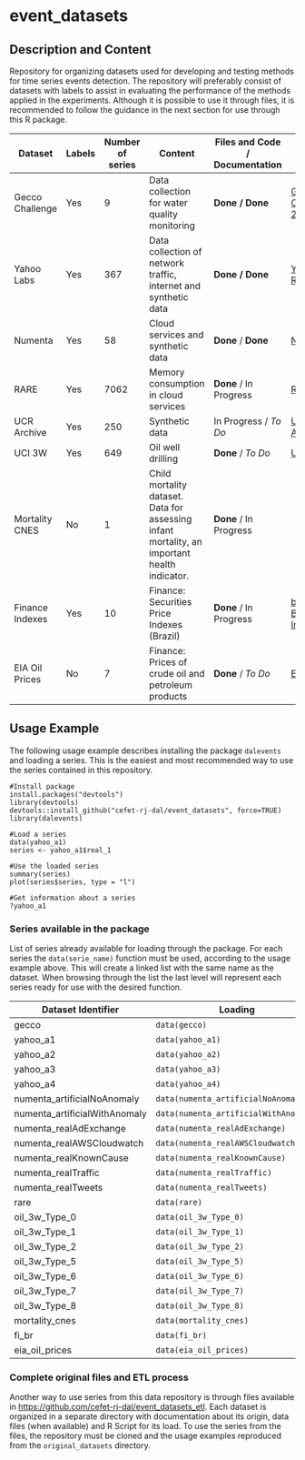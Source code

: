 # event_datasets

## Description and Content

Repository for organizing datasets used for developing and testing methods for time series events detection. The repository will preferably consist of datasets with labels to assist in evaluating the performance of the methods applied in the experiments. Although it is possible to use it through files, it is recommended to follow the guidance in the next section for use through this R package.


| Dataset | Labels  | Number of series | Content | Files and Code / Documentation | Origin URL |
| ------- | ------- | ---------------- | ------- | ------------------- | ------ |
| Gecco Challenge | Yes | 9 | Data collection for water quality monitoring |**Done / Done** | [Gecco Challenge 2018](https://www.spotseven.de/gecco/gecco-challenge) |
| Yahoo Labs | Yes | 367 | Data collection of network traffic, internet and synthetic data | **Done / Done** | [Yahoo Research](https://yahooresearch.tumblr.com/post/114590420346) |
| Numenta | Yes | 58 | Cloud services and synthetic data | **Done** / **Done** | [Numenta](https://www.numenta.com) |
| RARE | Yes | 7062 | Memory consumption in cloud services | **Done** / In Progress |[RARE](https://doi.org/10.1145/3416505.3423560) |
| UCR Archive | Yes | 250 | Synthetic data | In Progress / *To Do* | [UCR Archive](https://paperswithcode.com/dataset/ucr-anomaly-archive) |
| UCI 3W | Yes | 649 | Oil well drilling | **Done** / *To Do* | [UCI](https://archive.ics.uci.edu/ml/datasets/3W+dataset) |
| Mortality CNES | No | 1 | Child mortality dataset. Data for assessing infant mortality, an important health indicator. | **Done** / In Progress | |
| Finance Indexes | Yes | 10 | Finance: Securities Price Indexes (Brazil) | **Done** / In Progress | [b3](https://www.b3.com.br/pt_br/market-data-e-indices/) and [BR Investing](https://br.investing.com/indices/) |
| EIA Oil Prices | No | 7 | Finance: Prices of crude oil and petroleum products | **Done** / *To Do* | [EIA](https://www.eia.gov/petroleum/data.php) |


## Usage Example

The following usage example describes installing the package `dalevents` and loading a series. This is the easiest and most recommended way to use the series contained in this repository.

```
#Install package
install.packages("devtools")
library(devtools)
devtools::install_github("cefet-rj-dal/event_datasets", force=TRUE)
library(dalevents)

#Load a series
data(yahoo_a1)
series <- yahoo_a1$real_1

#Use the loaded series
summary(series)
plot(series$series, type = "l")

#Get information about a series
?yahoo_a1
```

### Series available in the package

List of series already available for loading through the package. For each series the `data(serie_name)` function must be used, according to the usage example above. This will create a linked list with the same name as the dataset. When browsing through the list the last level will represent each series ready for use with the desired function.


| Dataset Identifier | Loading |
| ---------------- | ---------------- |
| gecco | `data(gecco)` |
| yahoo_a1 | `data(yahoo_a1)` |
| yahoo_a2 | `data(yahoo_a2)` |
| yahoo_a3 | `data(yahoo_a3)` |
| yahoo_a4 | `data(yahoo_a4)` |
| numenta_artificialNoAnomaly | `data(numenta_artificialNoAnomaly)` |
| numenta_artificialWithAnomaly | `data(numenta_artificialWithAnomaly)` |
| numenta_realAdExchange | `data(numenta_realAdExchange)` |
| numenta_realAWSCloudwatch | `data(numenta_realAWSCloudwatch)` |
| numenta_realKnownCause | `data(numenta_realKnownCause)` |
| numenta_realTraffic | `data(numenta_realTraffic)` |
| numenta_realTweets | `data(numenta_realTweets)` |
| rare | `data(rare)` |
| oil_3w_Type_0 | `data(oil_3w_Type_0)` |
| oil_3w_Type_1 | `data(oil_3w_Type_1)` |
| oil_3w_Type_2 | `data(oil_3w_Type_2)` |
| oil_3w_Type_5 | `data(oil_3w_Type_5)` |
| oil_3w_Type_6 | `data(oil_3w_Type_6)` |
| oil_3w_Type_7 | `data(oil_3w_Type_7)` |
| oil_3w_Type_8 | `data(oil_3w_Type_8)` |
| mortality_cnes | `data(mortality_cnes)` |
| fi_br | `data(fi_br)` |
| eia_oil_prices | `data(eia_oil_prices)` |

### Complete original files and ETL process


Another way to use series from this data repository is through files available in https://github.com/cefet-rj-dal/event_datasets_etl. Each dataset is organized in a separate directory with documentation about its origin, data files (when available) and R Script for its load. To use the series from the files, the repository must be cloned and the usage examples reproduced from the `original_datasets` directory.
